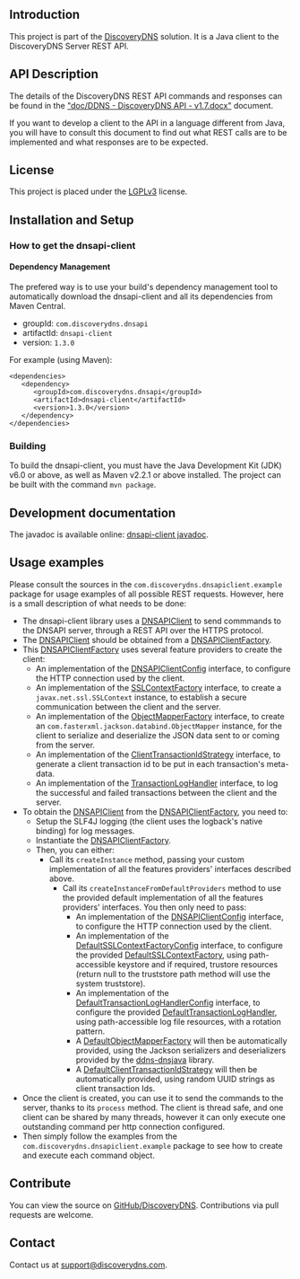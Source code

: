 ## Introduction

This project is part of the [DiscoveryDNS](http://www.discoverydns.com) solution. It is a Java client to the DiscoveryDNS Server REST API.

## API Description

The details of the DiscoveryDNS REST API commands and responses can be found in the ["doc/DDNS - DiscoveryDNS API - v1.7.docx"](https://github.com/discoverydns/dnsapi-client/blob/master/doc/DDNS%20-%20DiscoveryDNS%20API%20-%20v1.7.docx) document.

If you want to develop a client to the API in a language different from Java, you will have to consult this document to find out what REST calls are to be implemented and what responses are to be expected.

## License

This project is placed under the [LGPLv3](http://www.gnu.org/licenses/lgpl.txt) license.

## Installation and Setup

### How to get the dnsapi-client

#### Dependency Management

The prefered way is to use your build's dependency management tool to automatically download the dnsapi-client and all its dependencies from Maven Central.

* groupId: `com.discoverydns.dnsapi`
* artifactId: `dnsapi-client`
* version: `1.3.0`

For example (using Maven):

    <dependencies>
       <dependency>
          <groupId>com.discoverydns.dnsapi</groupId>
          <artifactId>dnsapi-client</artifactId>
          <version>1.3.0</version>
       </dependency>
    </dependencies>

### Building

To build the dnsapi-client, you must have the Java Development Kit (JDK) v6.0 or above, as well as Maven v2.2.1 or above installed. The project can be built with the command `mvn package`.

## Development documentation

The javadoc is available online: [dnsapi-client javadoc](http://discoverydns.github.io/dnsapi-client/javadoc/index.html).

## Usage examples

Please consult the sources in the `com.discoverydns.dnsapiclient.example` package for usage examples of all possible REST requests. However, here is a small description of what needs to be done:
* The dnsapi-client library uses a [DNSAPIClient](http://discoverydns.github.io/dnsapi-client/javadoc/com/discoverydns/dnsapiclient/DNSAPIClient.html) to send commmands to the DNSAPI server, through a REST API over the HTTPS protocol.
* The [DNSAPIClient](http://discoverydns.github.io/dnsapi-client/javadoc/com/discoverydns/dnsapiclient/DNSAPIClient.html) should be obtained from a [DNSAPIClientFactory](http://discoverydns.github.io/dnsapi-client/javadoc/com/discoverydns/dnsapiclient/DNSAPIClientFactory.html).
* This [DNSAPIClientFactory](http://discoverydns.github.io/dnsapi-client/javadoc/com/discoverydns/dnsapiclient/DNSAPIClientFactory.html) uses several feature providers to create the client:
    * An implementation of the [DNSAPIClientConfig](http://discoverydns.github.io/dnsapi-client/javadoc/com/discoverydns/dnsapiclient/config/DNSAPIClientConfig.html) interface, to configure the HTTP connection used by the client.
    * An implementation of the [SSLContextFactory](http://discoverydns.github.io/dnsapi-client/javadoc/com/discoverydns/dnsapiclient/SSLContextFactory.html) interface, to create a `javax.net.ssl.SSLContext` instance, to establish a secure communication between the client and the server.
    * An implementation of the [ObjectMapperFactory](http://discoverydns.github.io/dnsapi-client/javadoc/com/discoverydns/dnsapiclient/ObjectMapperFactory.html) interface, to create an `com.fasterxml.jackson.databind.ObjectMapper` instance, for the client to serialize and deserialize the JSON data sent to or coming from the server.
    * An implementation of the [ClientTransactionIdStrategy](http://discoverydns.github.io/dnsapi-client/javadoc/com/discoverydns/dnsapiclient/ClientTransactionIdStrategy.html) interface, to generate a client transaction id to be put in each transaction's meta-data.
    * An implementation of the [TransactionLogHandler](http://discoverydns.github.io/dnsapi-client/javadoc/com/discoverydns/dnsapiclient/TransactionLogHandler.html) interface, to log the successful and failed transactions between the client and the server.
* To obtain the [DNSAPIClient](http://discoverydns.github.io/dnsapi-client/javadoc/com/discoverydns/dnsapiclient/DNSAPIClient.html) from the [DNSAPIClientFactory](http://discoverydns.github.io/dnsapi-client/javadoc/com/discoverydns/dnsapiclient/DNSAPIClientFactory.html), you need to:
    * Setup the SLF4J logging (the client uses the logback's native binding) for log messages.
    * Instantiate the [DNSAPIClientFactory](http://discoverydns.github.io/dnsapi-client/javadoc/com/discoverydns/dnsapiclient/DNSAPIClientFactory.html).
    * Then, you can either:
        * Call its `createInstance` method, passing your custom implementation of all the features providers' interfaces described above.
            * Call its `createInstanceFromDefaultProviders` method to use the provided default implementation of all the features providers' interfaces. You then only need to pass:
                * An implementation of the [DNSAPIClientConfig](http://discoverydns.github.io/dnsapi-client/javadoc/com/discoverydns/dnsapiclient/config/DNSAPIClientConfig.html) interface, to configure the HTTP connection used by the client.
                * An implementation of the [DefaultSSLContextFactoryConfig](http://discoverydns.github.io/dnsapi-client/javadoc/com/discoverydns/dnsapiclient/config/DefaultSSLContextFactoryConfig.html) interface, to configure the provided [DefaultSSLContextFactory](http://discoverydns.github.io/dnsapi-client/javadoc/com/discoverydns/dnsapiclient/DefaultSSLContextFactory.html), using path-accessible keystore and if required, trustore resources (return null to the truststore path method will use the system truststore).
                * An implementation of the [DefaultTransactionLogHandlerConfig](http://discoverydns.github.io/dnsapi-client/javadoc/com/discoverydns/dnsapiclient/config/DefaultTransactionLogHandlerConfig.html) interface, to configure the provided [DefaultTransactionLogHandler](http://discoverydns.github.io/dnsapi-client/javadoc/com/discoverydns/dnsapiclient/DefaultTransactionLogHandler.html), using path-accessible log file resources, with a rotation pattern.
                * A [DefaultObjectMapperFactory](http://discoverydns.github.io/dnsapi-client/javadoc/com/discoverydns/dnsapiclient/DefaultObjectMapperFactory.html) will then be automatically provided, using the Jackson serializers and deserializers provided by the [ddns-dnsjava](http://discoverydns.github.io/ddns-dnsjava/) library.
                * A [DefaultClientTransactionIdStrategy](http://discoverydns.github.io/dnsapi-client/javadoc/com/discoverydns/dnsapiclient/DefaultClientTransactionIdStrategy.html) will then be automatically provided, using random UUID strings as client transaction Ids.
* Once the client is created, you can use it to send the commands to the server, thanks to its `process` method. The client is thread safe, and one client can be shared by many threads, however it can only execute one outstanding command per http connection configured.
* Then simply follow the examples from the `com.discoverydns.dnsapiclient.example` package to see how to create and execute each command object.

## Contribute

You can view the source on [GitHub/DiscoveryDNS](http://github.com/discoverydns/dnsapi-client). Contributions via pull requests are welcome.

## Contact

Contact us at [support@discoverydns.com](mailto:support@discoverydns.com).
